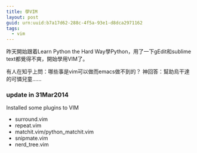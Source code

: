 ```yaml
---
title: 學VIM
layout: post
guid: urn:uuid:b7a17d62-288c-4f5a-93e1-d8dca2971162
tags:
  - vim
---
```


昨天開始跟着Learn Python the Hard Way學Python，用了一下gEdit和sublime text都覺得不爽，開始學用VIM了。

有人在知乎上問：哪些事是vim可以做而emacs做不到的？
神回答：幫助烏干達的可憐兒童......

### update in 31Mar2014

Installed some plugins to VIM
*   surround.vim
*   repeat.vim
*   matchit.vim/python_matchit.vim
*   snipmate.vim
*   nerd_tree.vim

